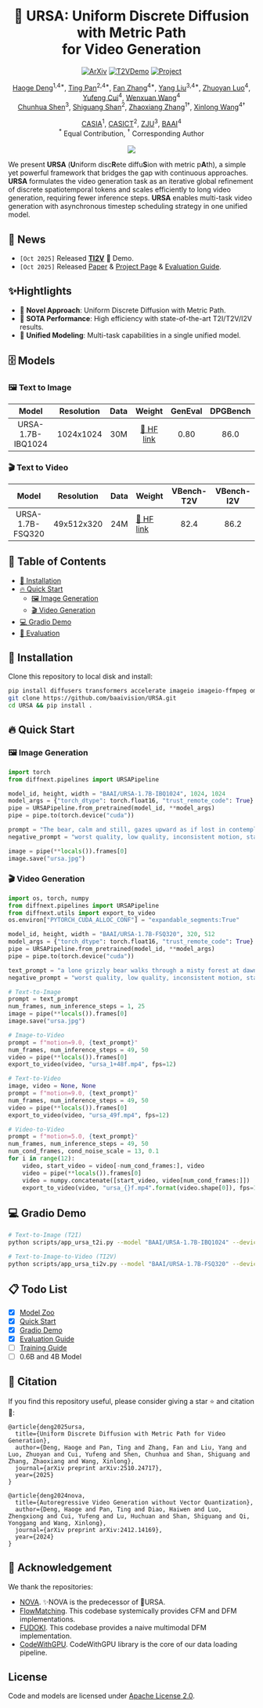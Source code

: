 <div align="center">

<h1>🐻 URSA: Uniform Discrete Diffusion with Metric Path<br>for Video Generation</h1>

<p align="center">
<a href="https://arxiv.org/abs/2510.24717"><img src="https://img.shields.io/badge/ArXiv-2510.24717-%23840707.svg" alt="ArXiv"></a>
<a href="https://huggingface.co/spaces/BAAI/nova-d48w1024-osp480"><img src="https://img.shields.io/badge/🤗 Demo-TI2V-%26840707.svg" alt="T2VDemo"></a>
<a href="http://bitterdhg.github.io/URSA_page"><img src="https://img.shields.io/badge/Project-URSA-%237CB4F7.svg" alt="Project"></a>
</p>

<p align="center">

[Haoge Deng](https://scholar.google.com/citations?user=S2sbvjgAAAAJ&hl)<sup>1,4*</sup>, [Ting Pan](https://scholar.google.com/citations?&user=qQv6YbsAAAAJ)<sup>2,4*</sup>, [Fan Zhang](https://scholar.google.com/citations?user=VsJ39HMAAAAJ)<sup>4*</sup>, [Yang Liu](https://scholar.google.com/citations?user=9JcQ2hwAAAAJ&hl)<sup>3,4*</sup>, [Zhuoyan Luo](https://scholar.google.com/citations?user=mKQhEsIAAAAJ&hl)<sup>4</sup>, [Yufeng Cui](https://scholar.google.com/citations?user=5Ydha2EAAAAJ&hl)<sup>4</sup>, [Wenxuan Wang](https://scholar.google.com/citations?user=75OyC-oAAAAJ&hl)<sup>4</sup><br>
[Chunhua Shen](https://scholar.google.com/citations?user=Ljk2BvIAAAAJ&hl)<sup>3</sup>, [Shiguang Shan](https://scholar.google.com/citations?user=Vkzd7MIAAAAJ&hl)<sup>2</sup>, [Zhaoxiang Zhang](https://scholar.google.com/citations?user=qxWfV6cAAAAJ&hl)<sup>1†</sup>, [Xinlong Wang](https://scholar.google.com/citations?user=DPz0DjYAAAAJ&hl)<sup>4†</sup><br>

[CASIA](http://english.ia.cas.cn)<sup>1</sup>, [CASICT](http://english.ict.cas.cn)<sup>2</sup>, [ZJU](https://www.zju.edu.cn/english)<sup>3</sup>, [BAAI](https://www.baai.ac.cn/en)<sup>4</sup><br>
<sup>*</sup> Equal Contribution, <sup>†</sup> Corresponding Author
<br><br><image src="assets/model_overview.jpg"/>
</div>

We present **URSA** (**U**niform disc**R**ete diffu**S**ion with metric p**A**th), a simple yet powerful framework that bridges the gap with continuous approaches. **URSA** formulates the video generation task as an iterative global refinement of discrete spatiotemporal tokens and scales efficiently to long video generation, requiring fewer inference steps. **URSA** enables multi-task video generation with asynchronous timestep scheduling strategy in one unified model.

## 🚀 News
- ```[Oct 2025]``` Released <a href="https://huggingface.co/spaces/BAAI/nova-d48w1024-osp480"><b>TI2V</b></a> 🤗 Demo.
- ```[Oct 2025]``` Released [Paper](https://arxiv.org/abs/2510.24717) & [Project Page](http://bitterdhg.github.io/URSA_page) & [Evaluation Guide](./docs/evaluation.md).

## ✨Hightlights

- 🥇 **Novel Approach**: Uniform Discrete Diffusion with Metric Path.
- 🥈 **SOTA Performance**: High efficiency with state-of-the-art T2I/T2V/I2V results.
- 🥉 **Unified Modeling**: Multi-task capabilities in a single unified model.

## 🗄️ Models

### 🖼️ Text to Image

| Model | Resolution | Data | Weight | GenEval | DPGBench |
|:-----:|:----------:|:----:|:------:|:-------:|:--------:|
| URSA-1.7B-IBQ1024 | 1024x1024 | 30M | [🤗 HF link](https://huggingface.co/BAAI/URSA-1.7B-IBQ1024) | 0.80 | 86.0 |

### 🎬 Text to Video

| Model | Resolution | Data | Weight | VBench-T2V | VBench-I2V |
|:-----:|:----------:|:----:|:-------|:----------:|:----------:|
| URSA-1.7B-FSQ320 | 49x512x320 | 24M | [🤗 HF link](https://huggingface.co/BAAI/URSA-1.7B-FSQ320) | 82.4 | 86.2 |

## 📖 Table of Contents
- [🔧 Installation](#installation)
- [🔥 Quick Start](#quick-start)
  - [🖼️ Image Generation](#quickstart-image-generation)
  - [🎬 Video Generation](#quickstart-video-generation)
- [💻 Gradio Demo](#gradio-demo)
- [💯 Evaluation](./docs/evaluation.md)

## 🔧 Installation
<a id="installation"></a>

Clone this repository to local disk and install:
```bash
pip install diffusers transformers accelerate imageio imageio-ffmpeg omegaconf wandb
git clone https://github.com/baaivision/URSA.git
cd URSA && pip install .
```

## 🔥 Quick Start
<a id="quick-start"></a>

### 🖼️ Image Generation
<a id="quickstart-image-generation"></a>

```python
import torch
from diffnext.pipelines import URSAPipeline

model_id, height, width = "BAAI/URSA-1.7B-IBQ1024", 1024, 1024
model_args = {"torch_dtype": torch.float16, "trust_remote_code": True}
pipe = URSAPipeline.from_pretrained(model_id, **model_args)
pipe = pipe.to(torch.device("cuda"))

prompt = "The bear, calm and still, gazes upward as if lost in contemplation of the cosmos."
negative_prompt = "worst quality, low quality, inconsistent motion, static, still, blurry, jittery, distorted, ugly"

image = pipe(**locals()).frames[0]
image.save("ursa.jpg")
```

### 🎬 Video Generation
<a id="quickstart-video-generation"></a>

```python
import os, torch, numpy
from diffnext.pipelines import URSAPipeline
from diffnext.utils import export_to_video
os.environ["PYTORCH_CUDA_ALLOC_CONF"] = "expandable_segments:True"

model_id, height, width = "BAAI/URSA-1.7B-FSQ320", 320, 512
model_args = {"torch_dtype": torch.float16, "trust_remote_code": True}
pipe = URSAPipeline.from_pretrained(model_id, **model_args)
pipe = pipe.to(torch.device("cuda"))

text_prompt = "a lone grizzly bear walks through a misty forest at dawn, sunlight catching its fur."
negative_prompt = "worst quality, low quality, inconsistent motion, static, still, blurry, jittery, distorted, ugly"

# Text-to-Image
prompt = text_prompt
num_frames, num_inference_steps = 1, 25
image = pipe(**locals()).frames[0]
image.save("ursa.jpg")

# Image-to-Video
prompt = f"motion=9.0, {text_prompt}"
num_frames, num_inference_steps = 49, 50
video = pipe(**locals()).frames[0]
export_to_video(video, "ursa_1+48f.mp4", fps=12)

# Text-to-Video
image, video = None, None
prompt = f"motion=9.0, {text_prompt}"
num_frames, num_inference_steps = 49, 50
video = pipe(**locals()).frames[0]
export_to_video(video, "ursa_49f.mp4", fps=12)

# Video-to-Video
prompt = f"motion=5.0, {text_prompt}"
num_frames, num_inference_steps = 49, 50
num_cond_frames, cond_noise_scale = 13, 0.1
for i in range(12):
    video, start_video = video[-num_cond_frames:], video
    video = pipe(**locals()).frames[0]
    video = numpy.concatenate([start_video, video[num_cond_frames:]])
    export_to_video(video, "ursa_{}f.mp4".format(video.shape[0]), fps=12)
```

## 💻 Gradio Demo
<a id="gradio-demo"></a>

```bash
# Text-to-Image (T2I)
python scripts/app_ursa_t2i.py --model "BAAI/URSA-1.7B-IBQ1024" --device 0

# Text-to-Image-to-Video (TI2V)
python scripts/app_ursa_ti2v.py --model "BAAI/URSA-1.7B-FSQ320" --device 0
```

## 📋 Todo List
- [X] [Model Zoo](#model-zoo)
- [X] [Quick Start](#quick-start)
- [X] [Gradio Demo](#gradio-demo)
- [X] [Evaluation Guide](./docs/evaluation.md)
- [ ] [Training Guide](./docs/training.md)
- [ ] 0.6B and 4B Model

## 📖 Citation
If you find this repository useful, please consider giving a star ⭐ and citation 🦖:
```
@article{deng2025ursa,
  title={Uniform Discrete Diffusion with Metric Path for Video Generation},
  author={Deng, Haoge and Pan, Ting and Zhang, Fan and Liu, Yang and Luo, Zhuoyan and Cui, Yufeng and Shen, Chunhua and Shan, Shiguang and Zhang, Zhaoxiang and Wang, Xinlong},
  journal={arXiv preprint arXiv:2510.24717},
  year={2025}
}
```
```
@article{deng2024nova,
  title={Autoregressive Video Generation without Vector Quantization},
  author={Deng, Haoge and Pan, Ting and Diao, Haiwen and Luo, Zhengxiong and Cui, Yufeng and Lu, Huchuan and Shan, Shiguang and Qi, Yonggang and Wang, Xinlong},
  journal={arXiv preprint arXiv:2412.14169},
  year={2024}
}
```

## 🤗 Acknowledgement

We thank the repositories: 
- [NOVA](https://github.com/baaivision/NOVA). ✨NOVA is the predecessor of 🐻URSA.
- [FlowMatching](https://github.com/facebookresearch/flow_matching). This codebase systemically provides CFM and DFM implementations.
- [FUDOKI](https://github.com/fudoki-hku/FUDOKI). This codebase provides a naive multimodal DFM implementation.
- [CodeWithGPU](https://github.com/seetacloud/codewithgpu). CodeWithGPU library is the core of our data loading pipeline.

## License
Code and models are licensed under [Apache License 2.0](LICENSE).
